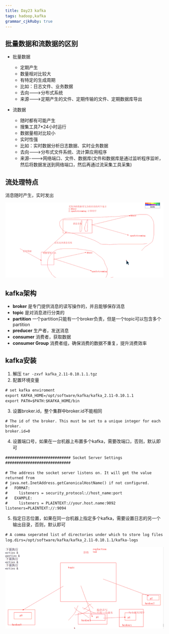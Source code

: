 ```yaml
---
title: Day23 kafka
tags: hadoop,kafka
grammar_cjkRuby: true
---
```


## 批量数据和流数据的区别

- 批量数据
	- 定期产生
	- 数量相对比较大
	- 有特定的生成周期
	- 比如：日志文件、业务数据
	- 去向--->分布式系统
	- 来源--->定期产生的文件、定期传输的文件、定期数据库导出

- 流数据
	- 随时都有可能产生
	- 搜集工具7*24小时运行
	- 数据量相对比较小
	- 实时性强
	- 比如：实时数据分析日志数据、实时业务数据
	- 去向--->分布式文件系统、流计算应用程序
	- 来源---->网络端口、文件、数据库(文件和数据库是通过监听程序监听，然后将数据发送到网络端口，然后再通过流采集工具采集)


## 流处理特点

消息随时产生，实时发出


![冗余特点][1]


## kafka架构

- **broker** 是专门提供消息的读写操作的，并且能够保存消息
- **topic** 是对消息进行分类的
- **partition** 一个partition只能有一个broker负责，但是一个topic可以包含多个partition
- **preducer** 生产者，发送消息
- **consumer** 消费者，获取数据
- **consumer Group** 消费者组，确保消费的数据不重复，提升消费效率


## kafka安装

1. 解压 `tar -zxvf kafka_2.11-0.10.1.1.tgz`
2. 配置环境变量

``` xml
# set kafka enviroment
export KAFKA_HOME=/opt/software/kafka/kafka_2.11-0.10.1.1
export PATH=$PATH:$KAFKA_HOME/bin
```
3. 设置broker.id，整个集群中broker.id不能相同

``` stylus
# The id of the broker. This must be set to a unique integer for each broker.
broker.id=0
```
4. 设置端口号，如果在一台机器上布置多个kafka，需要改端口，否则，默认即可

``` stylus
############################# Socket Server Settings #############################

# The address the socket server listens on. It will get the value returned from 
# java.net.InetAddress.getCanonicalHostName() if not configured.
#   FORMAT:
#     listeners = security_protocol://host_name:port
#   EXAMPLE:
#     listeners = PLAINTEXT://your.host.name:9092
listeners=PLAINTEXT://:9094
```
5. 指定日志位置，如果在同一台机器上指定多个kafka，需要设置日志的另一个输出目录，否则，默认即可

``` xml
# A comma seperated list of directories under which to store log files
log.dirs=/opt/software/kafka/kafka_2.11-0.10.1.1/kafka-logs
```

![容错][2]


  [1]: https://www.github.com/xiesen310/notes_Images/raw/master/images/1510194230689.jpg
  [2]: https://www.github.com/xiesen310/notes_Images/raw/master/images/1510207524844.jpg